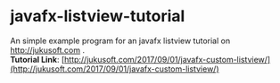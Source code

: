 # javafx-listview-tutorial

An simple example program for an javafx listview tutorial on http://jukusoft.com .\
**Tutorial Link**: [http://jukusoft.com/2017/09/01/javafx-custom-listview/](http://jukusoft.com/2017/09/01/javafx-custom-listview/)
